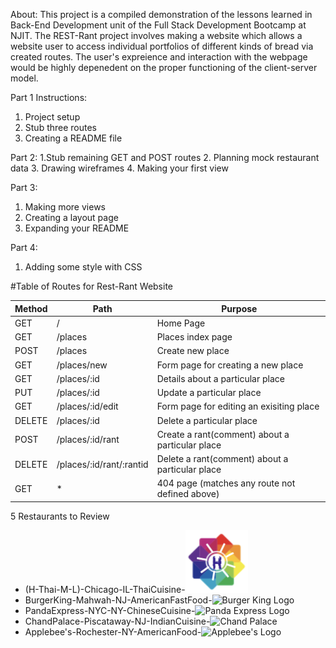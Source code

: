 About: This project is a compiled demonstration of the lessons learned in Back-End Development unit of the Full Stack Development Bootcamp at NJIT.
The REST-Rant project involves making a website which allows a website user to access individual portfolios of different kinds of bread via created routes. The user's expreience and interaction with the webpage would be highly depenedent on the proper functioning of the client-server model. 

Part 1 Instructions:
1. Project setup
2. Stub three routes
3. Creating a README file

Part 2: 
1.Stub remaining GET and POST routes
2. Planning mock restaurant data
3. Drawing wireframes
4. Making your first view

Part 3: 
1. Making more views
2. Creating a layout page
3. Expanding your README

Part 4:
1. Adding some style with CSS

#Table of Routes for Rest-Rant Website

|Method|Path|Purpose
|-----|-----|-------|
|GET  | /   |Home Page |
|GET  | /places | Places index page|
|POST | /places | Create new place|
|GET  | /places/new| Form page for creating a new place|
|GET  | /places/:id| Details about a particular place| 
|PUT  | /places/:id| Update a particular place|
|GET  | /places/:id/edit| Form page for editing an exisiting place|
|DELETE| /places/:id| Delete a particular place|
|POST | /places/:id/rant| Create a rant(comment) about a particular place|
|DELETE| /places/:id/rant/:rantid | Delete a rant(comment) about a particular place|
|GET  | * | 404 page (matches any route not defined above)|



5 Restaurants to Review 
- (H-Thai-M-L)-Chicago-IL-ThaiCuisine-![H-Thai-M-L Logo](https://github.com/Phalguni221/Thai-Restaurant-Menu/blob/main/logo.png?raw=true)
- BurgerKing-Mahwah-NJ-AmericanFastFood-![Burger King Logo](https://th.bing.com/th/id/R.180424d9891acbfe9e6446bfbd5d4368?rik=S%2bGdVKF0hj0o3Q&riu=http%3a%2f%2flogos-download.com%2fwp-content%2fuploads%2f2016%2f04%2fBurger_King_logo_emblem-2.png&ehk=j3T6tYeOtJNsvETcch%2fpSOBmsGu%2fkoYGPgbf6CgnpEY%3d&risl=&pid=ImgRaw&r=0)
- PandaExpress-NYC-NY-ChineseCuisine-![Panda Express Logo](https://th.bing.com/th/id/R.071a526af1d0c06352f33add065e9168?rik=HPu%2fihgHuVL6Tg&pid=ImgRaw&r=0)
- ChandPalace-Piscataway-NJ-IndianCuisine-![Chand Palace](https://th.bing.com/th/id/R.76313ea87f59e0697481b306f52a9e62?rik=GuraripsCkf5Pw&riu=http%3a%2f%2fwww.chandpalace.com%2fimages%2flogo.jpg&ehk=09eeX%2bGBrYLmEPmvZmLvnGnCoCskKw9Bm9a%2bWH22Rn4%3d&risl=&pid=ImgRaw&r=0)
- Applebee's-Rochester-NY-AmericanFood-![Applebee's Logo](https://th.bing.com/th/id/R.835fe3ca18ffc037b44cf9e031a64264?rik=usV9irs47936Kg&riu=http%3a%2f%2fbandbent.files.wordpress.com%2f2010%2f01%2fapplebees_new_logo_final-1_ucm6.jpg&ehk=3KJTZzKAoymzqbQdxNennb%2fJqfO4VpVH5IT8xHciWIw%3d&risl=&pid=ImgRaw&r=0)
